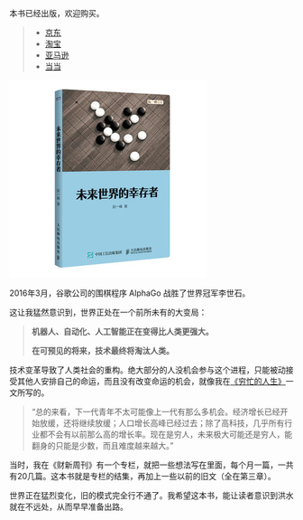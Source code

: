 本书已经出版，欢迎购买。

> - [京东](https://search.jd.com/Search?keyword=未来世界的幸存者&enc=utf-8&wq=未来世界的幸存者)
> - [淘宝](https://s.taobao.com/search?q=%E6%9C%AA%E6%9D%A5%E4%B8%96%E7%95%8C%E7%9A%84%E5%B9%B8%E5%AD%98%E8%80%85)
> - [亚马逊](https://www.amazon.cn/dp/B07DY286SY/)
> - [当当](http://product.dangdang.com/25300552.html)

[![](docs/images/published_cover_sm.jpg)](docs/images/published_cover.jpg)

2016年3月，谷歌公司的围棋程序 AlphaGo 战胜了世界冠军李世石。

这让我猛然意识到，世界正处在一个前所未有的大变局：

> **机器人、自动化、人工智能正在变得比人类更强大。**
>
> **在可预见的将来，技术最终将淘汰人类。**

技术变革导致了人类社会的重构。绝大部分的人没机会参与这个进程，只能被动接受其他人安排自己的命运，而且没有改变命运的机会，就像我在[《穷忙的人生》](http://survivor.ruanyifeng.com/collapse/working-poor.html)一文所写的。

> “总的来看，下一代青年不太可能像上一代有那么多机会。经济增长已经开始放缓，还将继续放缓；人口增长高峰已经过去；除了高科技，几乎所有行业都不会有以前那么高的增长率。现在是穷人，未来极大可能还是穷人，能翻身的只能是少数，而且难度越来越大。”

当时，我在《财新周刊》有一个专栏，就把一些想法写在里面，每个月一篇，一共有20几篇。这本书就是专栏的结集，再加上一些以前的旧文（全在第三章）。

世界正在猛烈变化，旧的模式完全行不通了。我希望这本书，能让读者意识到洪水就在不远处，从而早早准备出路。



